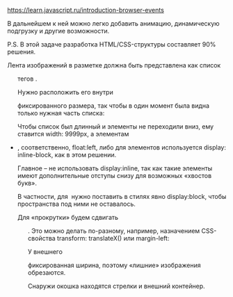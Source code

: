 https://learn.javascript.ru/introduction-browser-events

В дальнейшем к ней можно легко добавить анимацию, динамическую подгрузку и другие возможности.

P.S. В этой задаче разработка HTML/CSS-структуры составляет 90% решения.

Лента изображений в разметке должна быть представлена как список <ul> тегов <img>.

Нужно расположить его внутри <div> фиксированного размера, так чтобы в один момент была видна только нужная часть списка:


Чтобы список был длинный и элементы не переходили вниз, ему ставится width: 9999px, а элементам <li>, соответственно, 
float:left, либо для элементов используется display: inline-block, как в этом решении.

Главное – не использовать display:inline, так как такие элементы имеют дополнительные отступы снизу для возможных «хвостов букв».

В частности, для <img> нужно поставить в стилях явно display:block, чтобы пространства под ними не оставалось.

Для «прокрутки» будем сдвигать <ul>. Это можно делать по-разному, например, назначением CSS-свойства transform: translateX() или margin-left:


У внешнего <div> фиксированная ширина, поэтому «лишние» изображения обрезаются.

Снаружи окошка находятся стрелки и внешний контейнер.

